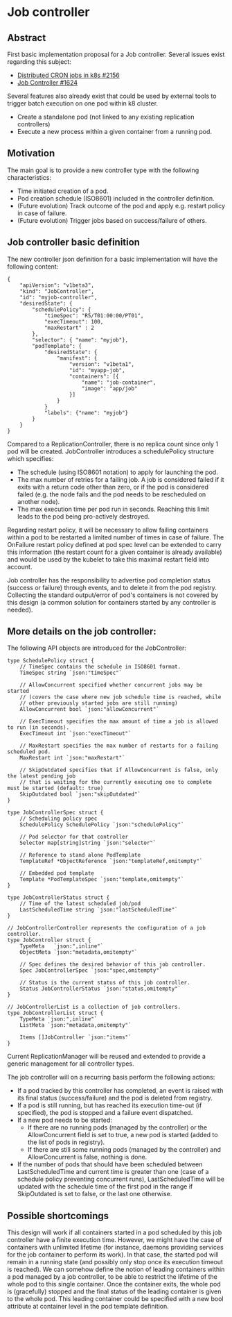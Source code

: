 # Job controller

## Abstract

First basic implementation proposal for a Job controller.
Several issues exist regarding this subject:
- [Distributed CRON jobs in k8s #2156](https://github.com/GoogleCloudPlatform/kubernetes/issues/2156)
- [Job Controller #1624](https://github.com/GoogleCloudPlatform/kubernetes/issues/1624)

Several features also already exist that could be used by external tools to trigger batch execution on one pod within k8 cluster.
- Create a standalone pod (not linked to any existing replication controllers)
- Execute a new process within a given container from a running pod.

## Motivation

The main goal is to provide a new controller type with the following characteristics:
* Time initiated creation of a pod.
* Pod creation schedule (ISO8601) included in the controller definition.
* (Future evolution) Track outcome of the pod and apply e.g. restart policy in case of failure.
* (Future evolution) Trigger jobs based on success/failure of others.

## Job controller basic definition

The new controller json definition for a basic implementation will have the following content:

```
{
	"apiVersion": "v1beta3",
	"kind": "JobController",
	"id": "myjob-controller",
	"desiredState": {
		"schedulePolicy": {
			"timeSpec": "R5/T01:00:00/PT01",
			"execTimeout": 100,
			"maxRestart" : 2
		},
		"selector": { "name": "myjob"},
		"podTemplate": {
			"desiredState": {
				"manifest": {
					"version": "v1beta1",
					"id": "myapp-job",
					"containers": [{
						"name": "job-container",
						"image": "app/job"
					}]
				}
			}
			"labels": {"name": "myjob"}
		}
	}
}
```

Compared to a ReplicationController, there is no replica count since only 1 pod will be created.  JobController introduces a schedulePolicy structure which specifies:
* The schedule (using ISO8601 notation) to apply for launching the pod.
* The max number of retries for a failing job.  A job is considered failed if it exits with a return code other than zero, or if the pod is considered failed (e.g. the node fails and the pod needs to be rescheduled on another node).
* The max execution time per pod run in seconds. Reaching this limit leads to the pod being pro-actively destroyed.

Regarding restart policy, it will be necessary to allow failing containers within a pod to be restarted a limited number of times in case of failure. The OnFailure restart policy defined at pod spec level can be extended to carry this information (the restart count for a given container is already available) and would be used by the kubelet to take this maximal restart field into account.

Job controller has the responsibility to advertise pod completion status (success or failure) through events, and to delete it from the pod registry. Collecting the standard output/error of pod's containers is not covered by this design (a common solution for containers started by any controller is needed).

## More details on the job controller:

The following API objects are introduced for the JobController:

```
type SchedulePolicy struct {
	// TimeSpec contains the schedule in ISO8601 format.
	TimeSpec string `json:"timeSpec"`

	// AllowConcurrent specified whether concurrent jobs may be started
	// (covers the case where new job schedule time is reached, while
	// other previously started jobs are still running)
    AllowConcurrent	bool `json:"allowConcurrent"`

	// ExecTimeout specifies the max amount of time a job is allowed to run (in seconds).
	ExecTimeout int `json:"execTimeout"`

	// MaxRestart specifies the max number of restarts for a failing scheduled pod.
	MaxRestart int `json:"maxRestart"`

	// SkipOutdated specifies that if AllowConcurrent is false, only the latest pending job
	// that is waiting for the currently executing one to complete must be started (default: true)
	SkipOutdated bool `json:"skipOutdated"`
}

type JobControllerSpec struct {
	// Scheduling policy spec
	SchedulePolicy SchedulePolicy `json:"schedulePolicy"`

	// Pod selector for that controller
	Selector map[string]string `json:"selector"`

	// Reference to stand alone PodTemplate
	TemplateRef *ObjectReference `json:"templateRef,omitempty"`

	// Embedded pod template
 	Template *PodTemplateSpec `json:"template,omitempty"`
}

type JobControllerStatus struct {
	// Time of the latest scheduled job/pod
	LastScheduledTime string `json:"lastScheduledTime"`
}

// JobControllerController represents the configuration of a job controller.
type JobController struct {
	TypeMeta   `json:",inline"`
	ObjectMeta `json:"metadata,omitempty"`

	// Spec defines the desired behavior of this job controller.
	Spec JobControllerSpec `json:"spec,omitempty"`

	// Status is the current status of this job controller.
	Status JobControllerStatus `json:"status,omitempty"`
}

// JobControllerList is a collection of job controllers.
type JobControllerList struct {
	TypeMeta `json:",inline"`
	ListMeta `json:"metadata,omitempty"`

	Items []JobController `json:"items"`
}
```

Current ReplicationManager will be reused and extended to provide a generic management for all controller types.

The job controller will on a recurring basis perform the following actions:

* If a pod tracked by this controller has completed, an event is raised with its final status (success/failure) and the pod is deleted from registry.
* If a pod is still running, but has reached its execution time-out (if specified), the pod is stopped and a failure event dispatched.
* If a new pod needs to be started:
	* If there are no running pods (managed by the controller) or the AllowConcurrent field is set to true, a new pod is started (added to the list of pods in registry).
	* If there are still some running pods (managed by the controller) and AllowConcurrent is false, nothing is done.
* If the number of pods that should have been scheduled between LastScheduledTime and current time is greater than one (case of a schedule policy preventing concurrent runs), LastScheduledTime will be updated with the schedule time of the first pod in the range if SkipOutdated is set to false, or the last one otherwise.


## Possible shortcomings

This design will work if all containers started in a pod scheduled by this job controller have a finite execution time. However, we might have the case of containers with unlimited lifetime (for instance, daemons providing services for the job container to perform its work). In that case, the started pod will remain in a running state (and possibly only stop once its execution timeout is reached).
We can somehow define the notion of leading containers within a pod managed by a job controller, to be able to restrict the lifetime of the whole pod to this single container.
Once the container exits, the whole pod is (gracefully) stopped and the final status of the leading container is given to the whole pod. This leading container could be specified with a new bool attribute at container level in the pod template definition.
